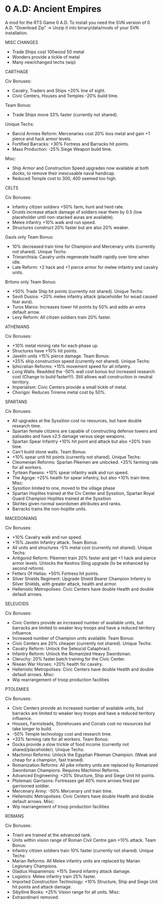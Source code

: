 0 A.D: Ancient Empires
===================

A mod for the RTS Game 0 A.D.
To install you need the SVN version of 0 A.D.
"Download Zip" -> Unzip it into binary/data/mods of your SVN installation.

MISC CHANGES
- Trade Ships cost 100wood 50 metal
- Wonders provide a tickle of metal
- Many new/changed techs (wip)


CARTHAGE

Civ Bonuses:
- Cavalry, Traders and Ships +20% line of sight.
- Civic Centers, Houses and Temples -20% build time.

Team Bonus:
- Trade Ships move 33% faster (currently not shared).

Unique Techs:
- Barcid Armies Reform: Mercenaries cost 20% less metal and gain +1 pierce and hack armor levels.
- Fortified Barracks: +30% Fortress and Barracks hit points.
- Mass Production: -25% Siege Weapon build time.

Misc:
- Ship Armor and Construction Speed upgrades now available at both docks, to remove their inexcusable naval handicap.
- Reduced Temple cost to 300, 400 seemed too high.


CELTS

Civ Bonuses: 
- Infantry citizen soldiers +50% farm, hunt and herd rate.
- Druids increase attack damage of soldiers near them by 0.5 (low placeholder until non-stacked auras are available).
- Melee infantry +10% walk and run speed.
- Structures construct 20% faster but are also 20% weaker.

Gauls only
Team Bonus:
- 10% decreased train time for Champion and Mercenary units (currently not shared).
Unique Techs:
- Trimarchisia: Cavalry units regenerate health rapidly over time when idle.
- Late Reform: +2 hack and +1 pierce armor for melee infantry and cavalry units.

Britons only
Team Bonus:
- +50% Trade Ship hit points (currently not shared).
Unique Techs:
- Sevili Dusios: +20% melee infantry attack (placeholder for woad caused fear aura).
- Turos Maros: Increases tower hit points by 50% and adds an extra default arrow.
- Levy Reform: All citizen soldiers train 20% faster.


ATHENIANS

Civ Bonuses: 
- +10% metal mining rate for each phase up.
- Structures have +10% hit points.
- Javelin units +15% pierce damage.
Team Bonus:
- +25% ship construction speed (currently not shared).
Unique Techs:
- Iphicratian Reforms: +15% movement speed for all infantry.
- Long Walls: Readded the -50% wall cost bonus but increased research cost (Change to build faster!!!). Still allows wall construction in neutral territory.
- Imperialism: Civic Centers provide a small tickle of metal.
- Chorigoi: Reduces Trireme metal cost by 50%.


SPARTANS

Civ Bonuses: 
- All upgrades at the Syssition cost no resources, but have double research time.
- Spartan female citizens are capable of constructing defense towers and palisades and have x2.5 damage versus siege weapons.
- Spartan Spear Infantry +10% hit point and attack but also +20% train time. 
- Can't build stone walls.
Team Bonus:
- +10% spear unit hit points (currently not shared).
Unique Techs:
- Cleomenian Reforms: Spartan Pikemen are unlocked. +25% farming rate for all workers.
- Tyrtean Paeans: +10% spear infantry walk and run speed.
- The Agoge: +25% health for spear infantry, but also +10% train time.
Misc:
- Syssition limited to one, moved to the village phase
- Spartan Hoplites trained at the Civ Center and Syssition, Spartan Royal Guard Champion Hoplites trained at the Syssition
- Skirites given normal swordsmen attributes and ranks. 
- Barracks trains the non-hoplite units.


MACEDONIANS

Civ Bonuses: 
- +10% Cavalry walk and run speed.
- +15% Javelin Infantry attack.
Team Bonus:
- All units and structures -5% metal cost (currently not shared).
Unique Techs:
- Antigonid Reform: Pikemen train 20% faster and get +1 hack and pierce armor levels. Unlocks the Kestros Sling upgrade (to be enhanced by second reform).
- Fetters Of Hellas: +50% Fortress hit points.
- Silver Shields Regiment: Upgrade Shield Bearer Champion Infantry to Silver Shields, with greater attack, health and armor.
- Hellenistic Metropolises: Civic Centers have double Health and double default arrows.


SELEUCIDS

Civ Bonuses: 
- Civic Centers provide an increased number of available units, but barracks are limited to weaker levy troops and have a reduced territory influence.
- Increased number of Champion units available.
Team Bonus:
- Civic Centers are 20% cheaper (currently not shared).
Unique Techs:
- Cavalry Reform: Unlock the Seleucid Cataphract.
- Infantry Reform: Unlock the Romanized Heavy Swordsman.
- Cleruchy: 20% faster batch training for the Civic Center.
- Nisean War Horses: +20% health for cavalry.
- Hellenistic Metropolises: Civic Centers have double Health and double default arrows.
Misc:
- Wip rearrangement of troop production facilities


PTOLEMIES

Civ Bonuses: 
- Civic Centers provide an increased number of available units, but barracks are limited to weaker levy troops and have a reduced territory influence.
- Houses, Farmsteads, Storehouses and Corrals cost no resources but take longer to build.
- -50% Temple technology cost and research time.
- +33% farming rate for all workers.
Team Bonus:
- Docks provide a slow trickle of food income (currently not shared/placeholder).
Unique Techs:
- Machimoi Reforms: Unlock the Egyptian Pikeman Champion. (Weak and cheap for a champion, fast trained).
- Romanization Reforms: All pike infantry units are replaced by Romanized Swordsman Champions. Requires Machimoi Reforms.
- Advanced Engineering: +20% Structure, Ship and Siege Unit hit points.
- Ptolemaic Garrisons: Fortresses get 40% more arrows fired per garrisoned soldier.
- Mercenary Army: -50% Mercenary unit train time.
- Hellenistic Metropolises: Civic Centers have double Health and double default arrows.
Misc:
- Wip rearrangement of troop production facilities


ROMANS

Civ Bonuses: 
- Triarii are trained at the advanced rank.
- Units within vision range of Roman Civil Centre gain +10% attack.
Team Bonus:
- Infantry citizen soldiers train 10% faster (currently not shared).
Unique Techs:
- Marian Reforms: All Melee infantry units are replaced by Marian Legionary Champions.
- Gladius Hispaniensis: +15% Sword infantry attack damage.
- Logistics: Melee infantry train 25% faster.
- Imported Construction Technology: +10% Structure, Ship and Siege Unit hit points and attack damage.
- Sibylline Books: +25% Vision range for all units.
Misc:
- Extraordinarii removed.

